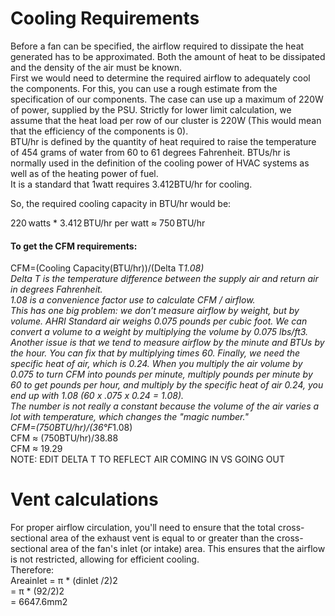 # Cooling Requirements
Before a fan can be specified, the airflow required to dissipate the heat generated has to be approximated. Both the amount of heat to be dissipated and the density of the air must be known. </br>
First we would need to determine the required airflow to adequately cool the components. For this, you can use a rough estimate from the specification of our components. The case can use up a maximum of 220W of power, supplied by the PSU. Strictly for lower limit calculation, we assume that the heat load per row of our cluster is 220W (This would mean that the efficiency of the components is 0).</br> BTU/hr is  defined by the quantity of heat required to raise the temperature of 454 grams of water from 60 to 61 degrees Fahrenheit.  BTUs/hr is normally used in the definition of the cooling power of HVAC systems as well as of the heating power of fuel.</br>
It is a standard that 1watt requires 3.412BTU/hr for cooling.</br>

So, the required cooling capacity in BTU/hr would be:</br>

220 watts * 3.412 BTU/hr per watt ≈ 750 BTU/hr
#### To get the CFM requirements: 
CFM=(Cooling Capacity(BTU/hr))/(Delta T*1.08)</br>
Delta T is the temperature difference between the supply air and return air in degrees Fahrenheit.</br>
1.08 is a convenience factor use to calculate CFM / airflow.</br> This has one big problem: we don’t measure airflow by weight, but by volume. AHRI Standard air weighs 0.075 pounds per cubic foot. We can convert a volume to a weight by multiplying the volume by 0.075 lbs/ft3.</br> Another issue is that we tend to measure airflow by the minute and BTUs by the hour. You can fix that by multiplying times 60. Finally, we need the specific heat of air, which is 0.24. When you multiply the air volume by 0.075 to turn CFM into pounds per minute, multiply pounds per minute by 60 to get pounds per hour, and multiply by the specific heat of air 0.24, you end up with 1.08 (60 x .075 x 0.24 = 1.08).</br> The number is not really a constant because the volume of the air varies a lot with temperature, which changes the "magic number."</br>
CFM=(750BTU/hr)/(36°F*1.08)</br>
CFM ≈  (750BTU/hr)/38.88</br>
CFM ≈ 19.29</br>
NOTE: EDIT DELTA T TO REFLECT AIR COMING IN VS GOING OUT</br>

# Vent calculations
For proper airflow circulation, you'll need to ensure that the total cross-sectional area of the exhaust vent is equal to or greater than the cross-sectional area of the fan's inlet (or intake) area. This ensures that the airflow is not restricted, allowing for efficient cooling. </br>
Therefore: </br>
Areainlet  = π * (dinlet /2)2</br>
= π * (92/2)2</br>
= 6647.6mm2</br>
